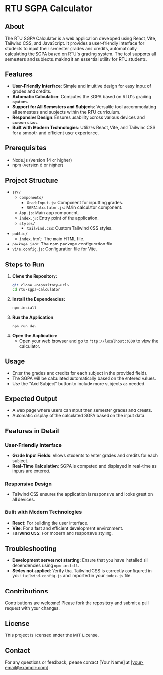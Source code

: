 # RTU SGPA Calculator

## About
The RTU SGPA Calculator is a web application developed using React, Vite, Tailwind CSS, and JavaScript. It provides a user-friendly interface for students to input their semester grades and credits, automatically calculating the SGPA based on RTU's grading system. The tool supports all semesters and subjects, making it an essential utility for RTU students.

## Features
- **User-Friendly Interface**: Simple and intuitive design for easy input of grades and credits.
- **Automatic Calculation**: Computes the SGPA based on RTU's grading system.
- **Support for All Semesters and Subjects**: Versatile tool accommodating all semesters and subjects within the RTU curriculum.
- **Responsive Design**: Ensures usability across various devices and screen sizes.
- **Built with Modern Technologies**: Utilizes React, Vite, and Tailwind CSS for a smooth and efficient user experience.

## Prerequisites
- Node.js (version 14 or higher)
- npm (version 6 or higher)

## Project Structure
- `src/`
  - `components/`
    - `GradeInput.js`: Component for inputting grades.
    - `SGPACalculator.js`: Main calculator component.
  - `App.js`: Main app component.
  - `index.js`: Entry point of the application.
  - `styles/`
    - `tailwind.css`: Custom Tailwind CSS styles.
- `public/`
  - `index.html`: The main HTML file.
- `package.json`: The npm package configuration file.
- `vite.config.js`: Configuration file for Vite.

## Steps to Run
1. **Clone the Repository:**
    ```bash
    git clone <repository-url>
    cd rtu-sgpa-calculator
    ```
2. **Install the Dependencies:**
    ```bash
    npm install
    ```
3. **Run the Application:**
    ```bash
    npm run dev
    ```
4. **Open the Application:**
    - Open your web browser and go to `http://localhost:3000` to view the calculator.

## Usage
- Enter the grades and credits for each subject in the provided fields.
- The SGPA will be calculated automatically based on the entered values.
- Use the "Add Subject" button to include more subjects as needed.

## Expected Output
- A web page where users can input their semester grades and credits.
- Automatic display of the calculated SGPA based on the input data.

## Features in Detail
### User-Friendly Interface
- **Grade Input Fields**: Allows students to enter grades and credits for each subject.
- **Real-Time Calculation**: SGPA is computed and displayed in real-time as inputs are entered.

### Responsive Design
- Tailwind CSS ensures the application is responsive and looks great on all devices.

### Built with Modern Technologies
- **React**: For building the user interface.
- **Vite**: For a fast and efficient development environment.
- **Tailwind CSS**: For modern and responsive styling.

## Troubleshooting
- **Development server not starting**: Ensure that you have installed all dependencies using `npm install`.
- **Styles not applied**: Verify that Tailwind CSS is correctly configured in your `tailwind.config.js` and imported in your `index.js` file.

## Contributions
Contributions are welcome! Please fork the repository and submit a pull request with your changes.

## License
This project is licensed under the MIT License.

## Contact
For any questions or feedback, please contact [Your Name] at [your-email@example.com].

